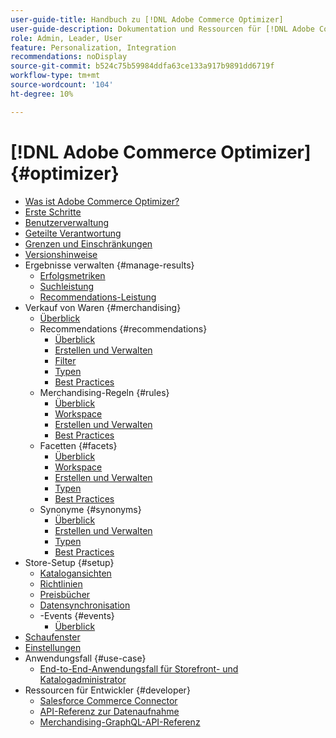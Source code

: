 ```yaml
---
user-guide-title: Handbuch zu [!DNL Adobe Commerce Optimizer]
user-guide-description: Dokumentation und Ressourcen für [!DNL Adobe Commerce Optimizer].
role: Admin, Leader, User
feature: Personalization, Integration
recommendations: noDisplay
source-git-commit: b524c75b59984ddfa63ce133a917b9891dd6719f
workflow-type: tm+mt
source-wordcount: '104'
ht-degree: 10%

---
```


# [!DNL Adobe Commerce Optimizer] {#optimizer}

- [Was ist Adobe Commerce Optimizer?](overview.md)
- [Erste Schritte](get-started.md)
- [Benutzerverwaltung](user-management.md)
- [Geteilte Verantwortung](shared-responsibility.md)
- [Grenzen und Einschränkungen](boundaries-limits.md)
- [Versionshinweise](release-notes.md)
- Ergebnisse verwalten {#manage-results}
   - [Erfolgsmetriken](./manage-results/success-metrics.md)
   - [Suchleistung](./manage-results/search-performance.md)
   - [Recommendations-Leistung](./manage-results/recommendation-performance.md)
- Verkauf von Waren {#merchandising}
   - [Überblick](./merchandising/overview.md)
   - Recommendations {#recommendations}
      - [Überblick](./merchandising/recommendations/overview.md)
      - [Erstellen und Verwalten](./merchandising/recommendations/create.md)
      - [Filter](./merchandising/recommendations/filters.md)
      - [Typen](./merchandising/recommendations/types.md)
      - [Best Practices](./merchandising/recommendations/best-practice.md)
   - Merchandising-Regeln {#rules}
      - [Überblick](./merchandising/rules/overview.md)
      - [Workspace](./merchandising/rules/workspace.md)
      - [Erstellen und Verwalten](./merchandising/rules/add.md)
      - [Best Practices](./merchandising/rules/best-practice.md)
   - Facetten {#facets}
      - [Überblick](./merchandising/facets/overview.md)
      - [Workspace](./merchandising/facets/workspace.md)
      - [Erstellen und Verwalten](./merchandising/facets/add.md)
      - [Typen](./merchandising/facets/type.md)
      - [Best Practices](./merchandising/facets/best-practice.md)
   - Synonyme {#synonyms}
      - [Überblick](./merchandising/synonyms/overview.md)
      - [Erstellen und Verwalten](./merchandising/synonyms/add.md)
      - [Typen](./merchandising/synonyms/type.md)
      - [Best Practices](./merchandising/synonyms/best-practice.md)
- Store-Setup {#setup}
   - [Katalogansichten](./setup/catalog-view.md)
   - [Richtlinien](./setup/policies.md)
   - [Preisbücher](./setup/pricebooks.md)
   - [Datensynchronisation](./setup/data-sync.md)
   - -Events {#events}
      - [Überblick](./setup/events/overview.md)
- [Schaufenster](storefront.md)
- [Einstellungen](settings.md)
- Anwendungsfall {#use-case}
   - [End-to-End-Anwendungsfall für Storefront- und Katalogadministrator](./use-case/admin-use-case.md)
- Ressourcen für Entwickler {#developer}
   - [Salesforce Commerce Connector](./developer/salesforce-connector.md)
   - [API-Referenz zur Datenaufnahme](https://developer.adobe.com/commerce/services/reference/rest/)
   - [Merchandising-GraphQL-API-Referenz](https://developer.adobe.com/commerce/services/reference/graphql/)

